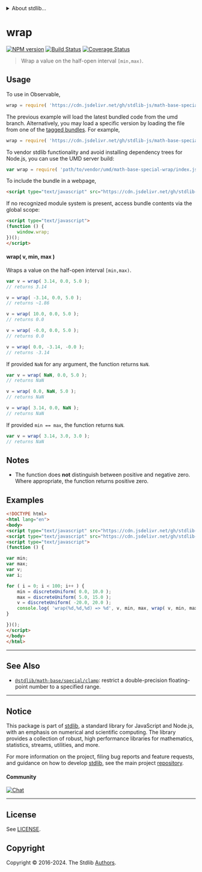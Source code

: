 <!--

@license Apache-2.0

Copyright (c) 2022 The Stdlib Authors.

Licensed under the Apache License, Version 2.0 (the "License");
you may not use this file except in compliance with the License.
You may obtain a copy of the License at

   http://www.apache.org/licenses/LICENSE-2.0

Unless required by applicable law or agreed to in writing, software
distributed under the License is distributed on an "AS IS" BASIS,
WITHOUT WARRANTIES OR CONDITIONS OF ANY KIND, either express or implied.
See the License for the specific language governing permissions and
limitations under the License.

-->


<details>
  <summary>
    About stdlib...
  </summary>
  <p>We believe in a future in which the web is a preferred environment for numerical computation. To help realize this future, we've built stdlib. stdlib is a standard library, with an emphasis on numerical and scientific computation, written in JavaScript (and C) for execution in browsers and in Node.js.</p>
  <p>The library is fully decomposable, being architected in such a way that you can swap out and mix and match APIs and functionality to cater to your exact preferences and use cases.</p>
  <p>When you use stdlib, you can be absolutely certain that you are using the most thorough, rigorous, well-written, studied, documented, tested, measured, and high-quality code out there.</p>
  <p>To join us in bringing numerical computing to the web, get started by checking us out on <a href="https://github.com/stdlib-js/stdlib">GitHub</a>, and please consider <a href="https://opencollective.com/stdlib">financially supporting stdlib</a>. We greatly appreciate your continued support!</p>
</details>

# wrap

[![NPM version][npm-image]][npm-url] [![Build Status][test-image]][test-url] [![Coverage Status][coverage-image]][coverage-url] <!-- [![dependencies][dependencies-image]][dependencies-url] -->

> Wrap a value on the half-open interval `[min,max)`.

<!-- Section to include introductory text. Make sure to keep an empty line after the intro `section` element and another before the `/section` close. -->

<section class="intro">

</section>

<!-- /.intro -->

<!-- Package usage documentation. -->



<section class="usage">

## Usage

To use in Observable,

```javascript
wrap = require( 'https://cdn.jsdelivr.net/gh/stdlib-js/math-base-special-wrap@umd/browser.js' )
```
The previous example will load the latest bundled code from the umd branch. Alternatively, you may load a specific version by loading the file from one of the [tagged bundles](https://github.com/stdlib-js/math-base-special-wrap/tags). For example,

```javascript
wrap = require( 'https://cdn.jsdelivr.net/gh/stdlib-js/math-base-special-wrap@v0.2.1-umd/browser.js' )
```

To vendor stdlib functionality and avoid installing dependency trees for Node.js, you can use the UMD server build:

```javascript
var wrap = require( 'path/to/vendor/umd/math-base-special-wrap/index.js' )
```

To include the bundle in a webpage,

```html
<script type="text/javascript" src="https://cdn.jsdelivr.net/gh/stdlib-js/math-base-special-wrap@umd/browser.js"></script>
```

If no recognized module system is present, access bundle contents via the global scope:

```html
<script type="text/javascript">
(function () {
    window.wrap;
})();
</script>
```

#### wrap( v, min, max )

Wraps a value on the half-open interval `[min,max)`.

```javascript
var v = wrap( 3.14, 0.0, 5.0 );
// returns 3.14

v = wrap( -3.14, 0.0, 5.0 );
// returns ~1.86

v = wrap( 10.0, 0.0, 5.0 );
// returns 0.0

v = wrap( -0.0, 0.0, 5.0 );
// returns 0.0

v = wrap( 0.0, -3.14, -0.0 );
// returns -3.14
```

If provided `NaN` for any argument, the function returns `NaN`.

```javascript
var v = wrap( NaN, 0.0, 5.0 );
// returns NaN

v = wrap( 0.0, NaN, 5.0 );
// returns NaN

v = wrap( 3.14, 0.0, NaN );
// returns NaN
```

If provided `min == max`, the function returns `NaN`.

```javascript
var v = wrap( 3.14, 3.0, 3.0 );
// returns NaN
```

</section>

<!-- /.usage -->

<!-- Package usage notes. Make sure to keep an empty line after the `section` element and another before the `/section` close. -->

<section class="notes">

## Notes

-   The function does **not** distinguish between positive and negative zero. Where appropriate, the function returns positive zero.

</section>

<!-- /.notes -->

<!-- Package usage examples. -->

<section class="examples">

## Examples

<!-- eslint no-undef: "error" -->

```html
<!DOCTYPE html>
<html lang="en">
<body>
<script type="text/javascript" src="https://cdn.jsdelivr.net/gh/stdlib-js/random-base-discrete-uniform@umd/browser.js"></script>
<script type="text/javascript" src="https://cdn.jsdelivr.net/gh/stdlib-js/math-base-special-wrap@umd/browser.js"></script>
<script type="text/javascript">
(function () {

var min;
var max;
var v;
var i;

for ( i = 0; i < 100; i++ ) {
    min = discreteUniform( 0.0, 10.0 );
    max = discreteUniform( 5.0, 15.0 );
    v = discreteUniform( -20.0, 20.0 );
    console.log( 'wrap(%d,%d,%d) => %d', v, min, max, wrap( v, min, max ) );
}

})();
</script>
</body>
</html>
```

</section>

<!-- /.examples -->

<!-- C interface documentation. -->



<!-- Section to include cited references. If references are included, add a horizontal rule *before* the section. Make sure to keep an empty line after the `section` element and another before the `/section` close. -->

<section class="references">

</section>

<!-- /.references -->

<!-- Section for related `stdlib` packages. Do not manually edit this section, as it is automatically populated. -->

<section class="related">

* * *

## See Also

-   <span class="package-name">[`@stdlib/math-base/special/clamp`][@stdlib/math/base/special/clamp]</span><span class="delimiter">: </span><span class="description">restrict a double-precision floating-point number to a specified range.</span>

</section>

<!-- /.related -->

<!-- Section for all links. Make sure to keep an empty line after the `section` element and another before the `/section` close. -->


<section class="main-repo" >

* * *

## Notice

This package is part of [stdlib][stdlib], a standard library for JavaScript and Node.js, with an emphasis on numerical and scientific computing. The library provides a collection of robust, high performance libraries for mathematics, statistics, streams, utilities, and more.

For more information on the project, filing bug reports and feature requests, and guidance on how to develop [stdlib][stdlib], see the main project [repository][stdlib].

#### Community

[![Chat][chat-image]][chat-url]

---

## License

See [LICENSE][stdlib-license].


## Copyright

Copyright &copy; 2016-2024. The Stdlib [Authors][stdlib-authors].

</section>

<!-- /.stdlib -->

<!-- Section for all links. Make sure to keep an empty line after the `section` element and another before the `/section` close. -->

<section class="links">

[npm-image]: http://img.shields.io/npm/v/@stdlib/math-base-special-wrap.svg
[npm-url]: https://npmjs.org/package/@stdlib/math-base-special-wrap

[test-image]: https://github.com/stdlib-js/math-base-special-wrap/actions/workflows/test.yml/badge.svg?branch=v0.2.1
[test-url]: https://github.com/stdlib-js/math-base-special-wrap/actions/workflows/test.yml?query=branch:v0.2.1

[coverage-image]: https://img.shields.io/codecov/c/github/stdlib-js/math-base-special-wrap/main.svg
[coverage-url]: https://codecov.io/github/stdlib-js/math-base-special-wrap?branch=main

<!--

[dependencies-image]: https://img.shields.io/david/stdlib-js/math-base-special-wrap.svg
[dependencies-url]: https://david-dm.org/stdlib-js/math-base-special-wrap/main

-->

[chat-image]: https://img.shields.io/gitter/room/stdlib-js/stdlib.svg
[chat-url]: https://app.gitter.im/#/room/#stdlib-js_stdlib:gitter.im

[stdlib]: https://github.com/stdlib-js/stdlib

[stdlib-authors]: https://github.com/stdlib-js/stdlib/graphs/contributors

[umd]: https://github.com/umdjs/umd
[es-module]: https://developer.mozilla.org/en-US/docs/Web/JavaScript/Guide/Modules

[deno-url]: https://github.com/stdlib-js/math-base-special-wrap/tree/deno
[deno-readme]: https://github.com/stdlib-js/math-base-special-wrap/blob/deno/README.md
[umd-url]: https://github.com/stdlib-js/math-base-special-wrap/tree/umd
[umd-readme]: https://github.com/stdlib-js/math-base-special-wrap/blob/umd/README.md
[esm-url]: https://github.com/stdlib-js/math-base-special-wrap/tree/esm
[esm-readme]: https://github.com/stdlib-js/math-base-special-wrap/blob/esm/README.md
[branches-url]: https://github.com/stdlib-js/math-base-special-wrap/blob/main/branches.md

[stdlib-license]: https://raw.githubusercontent.com/stdlib-js/math-base-special-wrap/main/LICENSE

<!-- <related-links> -->

[@stdlib/math/base/special/clamp]: https://github.com/stdlib-js/math-base-special-clamp/tree/umd

<!-- </related-links> -->

</section>

<!-- /.links -->
